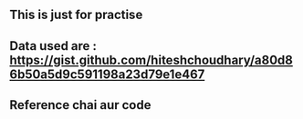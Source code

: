 ## This is just for practise 

## Data used are : https://gist.github.com/hiteshchoudhary/a80d86b50a5d9c591198a23d79e1e467

## Reference chai aur code 
